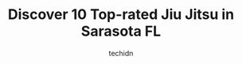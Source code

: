 ---
layout: ampstory
image: https://i0.wp.com/www.depkes.org/wp-content/uploads/2023/06/jiu-jitsu-0-in-sarasota-fl-1685794146.jpeg?resize=640,853
author: techidn
featured: false
description: Discover the impressive array of Jiu Jitsu options in Sarasota FL, where you can find 10 of the largest Jiu Jitsu establishments in the area. From renowned classics to hidden gems, Sarasota 
title: Discover 10 Top-rated Jiu Jitsu in Sarasota FL
cover:
   title: Discover 10 Top-rated Jiu Jitsu in Sarasota FL
   subtitle: Rickpate
   background: https://www.depkes.org/wp-content/uploads/2023/06/jiu-jitsu-0-in-sarasota-fl-1685794146.jpeg

pages: 
 - layout: thirds
   top: <h1>#1 Gustavo Machado Brazilian Jiu-Jitsu Sarasota (BJJ-SRQ)</h1>
   bottom: "<p>This place is the translation of a family on the mat. An amazing environment for anyone interested in learning Brazilian Jiu-Jitsu.Everyone on the mats is friendly. The g</p>"
   background: https://www.depkes.org/wp-content/uploads/2023/06/jiu-jitsu-1-in-sarasota-fl-1685794148.jpeg
   backgroundblur: true
 - layout: thirds
   top: <h1>#2 Red Tiger Martial Arts</h1>
   bottom: "<p>We are VERY happy with the decision to try this class and have noticed a big improvement on our toddler daughters ability to focus, pay attention and overall attitude. Al</p>"
   background: https://www.depkes.org/wp-content/uploads/2023/06/jiu-jitsu-2-in-sarasota-fl-1685794148.jpeg
   cta:
      link: https://www.depkes.org/blog/discover-10-top-rated-jiu-jitsu-in-sarasota-fl/
      text: Discover 10 Top-rated Jiu Jitsu in Sarasota FL
 - layout: thirds
   top: <h1>#3 Vieira Martial Arts Academy</h1>
   bottom: "<p>7390 S Tamiami Trail, Sarasota, FL 34231, United States</p>"
   background: https://www.depkes.org/wp-content/uploads/2023/06/jiu-jitsu-3-in-sarasota-fl-1685794149.jpeg
   cta:
      link: https://www.depkes.org/blog/discover-10-top-rated-jiu-jitsu-in-sarasota-fl/
      text: Discover 10 Top-rated Jiu Jitsu in Sarasota FL
 - layout: thirds
   top: <h1>#4 Fellowship Jiu-Jitsu Sarasota</h1>
   bottom: "<p>4401 Ashton Rd Unit B, Sarasota, FL 34233, United States</p>"
   background: https://images.unsplash.com/photo-1567095761054-7a02e69e5c43?ixlib=rb-4.0.3&ixid=MnwxMjA3fDB8MHxwaG90by1wYWdlfHx8fGVufDB8fHx8&auto=format&fit=crop&w=640&h=853&q=80
   cta:
      link: https://www.depkes.org/blog/discover-10-top-rated-jiu-jitsu-in-sarasota-fl/
      text: Discover 10 Top-rated Jiu Jitsu in Sarasota FL
 - layout: thirds
   top: <h1>#5 Manasota Jiu Jitsu</h1>
   bottom: "<p>7345 International Pl Unit 104, Sarasota, FL 34240, United States</p>"
   background: https://images.unsplash.com/photo-1522441815192-d9f04eb0615c?ixlib=rb-4.0.3&ixid=MnwxMjA3fDB8MHxwaG90by1wYWdlfHx8fGVufDB8fHx8&auto=format&fit=crop&w=640&h=853&q=80
   cta:
      link: https://www.depkes.org/blog/discover-10-top-rated-jiu-jitsu-in-sarasota-fl/
      text: Discover 10 Top-rated Jiu Jitsu in Sarasota FL
 - layout: thirds
   top: <h1>#6 Flow N Roll Jiu Jitsu Custom Apparel</h1>
   bottom: "<p>5317 Fruitville Rd #110, Sarasota, FL 34232, United States</p>"
   background: https://images.unsplash.com/photo-1533735380053-eb8d0759b24a?ixlib=rb-4.0.3&ixid=MnwxMjA3fDB8MHxwaG90by1wYWdlfHx8fGVufDB8fHx8&auto=format&fit=crop&w=640&h=853&q=80
   cta:
      link: https://www.depkes.org/blog/discover-10-top-rated-jiu-jitsu-in-sarasota-fl/
      text: Discover 10 Top-rated Jiu Jitsu in Sarasota FL
 - layout: thirds
   top: <h1>#7 TeamAlves Brazilian Jiu-Jitsu school</h1>
   bottom: "<p>5566 Palmer Blvd, Sarasota, FL 34232, United States</p>"
   background: https://images.unsplash.com/photo-1595364397663-fca4f075d796?ixlib=rb-4.0.3&ixid=MnwxMjA3fDB8MHxwaG90by1wYWdlfHx8fGVufDB8fHx8&auto=format&fit=crop&w=640&h=853&q=80
   cta:
      link: https://www.depkes.org/blog/discover-10-top-rated-jiu-jitsu-in-sarasota-fl/
      text: Discover 10 Top-rated Jiu Jitsu in Sarasota FL
 - layout: thirds
   middle: Continue reading...
   background: https://images.unsplash.com/photo-1536745287225-21d689278fd1?ixlib=rb-4.0.3&ixid=MnwxMjA3fDB8MHxwaG90by1wYWdlfHx8fGVufDB8fHx8&auto=format&fit=crop&w=640&h=853&q=80
   cta:
      link: https://www.depkes.org/blog/discover-10-top-rated-jiu-jitsu-in-sarasota-fl/
      text: Discover 10 Top-rated Jiu Jitsu in Sarasota FL
      
---